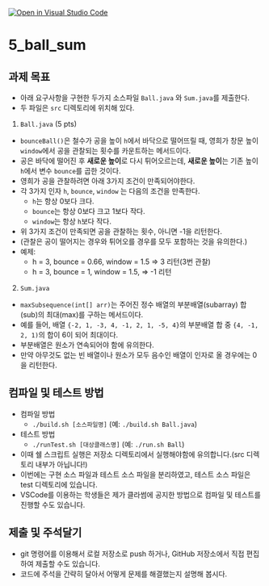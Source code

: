 [![Open in Visual Studio Code](https://classroom.github.com/assets/open-in-vscode-c66648af7eb3fe8bc4f294546bfd86ef473780cde1dea487d3c4ff354943c9ae.svg)](https://classroom.github.com/online_ide?assignment_repo_id=8863073&assignment_repo_type=AssignmentRepo)
# 5_ball_sum

## 과제 목표 

- 아래 요구사항을 구현한 두가지 소스파일 `Ball.java` 와 `Sum.java`를 제출한다.
- 두 파일은 `src` 디렉토리에 위치해 있다.

1. `Ball.java` (5 pts)

- `bounceBall()`은 철수가 공을 높이 `h`에서 바닥으로 떨어뜨릴 때, 영희가 창문 높이 `window`에서 공을 관찰되는 횟수를 카운트하는 메서드이다.
- 공은 바닥에 떨어진 후 **새로운 높이**로 다시 튀어오르는데, **새로운 높이**는 기존 높이 `h`에서 변수 `bounce`를 곱한 것이다.
- 영희가 공을 관찰하려면 아래 3가지 조건이 만족되어야한다.
- 각 3가지 인자 `h`, `bounce`, `window` 는 다음의 조건을 만족한다.
    - `h`는 항상 0보다 크다.
    - `bounce`는 항상 0보다 크고 1보다 작다.
    - `window`는 항상 `h`보다 작다.
- 위 3가지 조건이 만족되면 공을 관찰하는 횟수, 아니면 -1을 리턴한다.
- (관찰은 공이 떨어지는 경우와 튀어오를 경우를 모두 포함하는 것을 유의한다.)
- 예제:
    - h = 3, bounce = 0.66, window = 1.5 => 3 리턴(3번 관찰)
    - h = 3, bounce = 1, window = 1.5, => -1 리턴

2. `Sum.java`

- `maxSubsequence(int[] arr)`는 주어진 정수 배열의 부분배열(subarray) 합(sub)의 최대(max)를 구하는 메서드이다.
- 예를 들어, 배열 `{-2, 1, -3, 4, -1, 2, 1, -5, 4}`의 부분배열 합 중 `{4, -1, 2, 1)`의 합이 6이 되어 최대이다.
- 부분배열은 원소가 연속되어야 함에 유의한다.
- 만약 아무것도 없는 빈 배열이나 원소가 모두 음수인 배열이 인자로 올 경우에는 0을 리턴한다.

## 컴파일 및 테스트 방법

- 컴파일 방법
    - `./build.sh [소스파일명]` (예: `./build.sh Ball.java`)
- 테스트 방법
    - `./runTest.sh [대상클래스명]` (예: `./run.sh Ball`)
- 이때 쉘 스크립트 실행은 저장소 디렉토리에서 실행해야함에 유의합니다.(src 디렉토리 내부가 아닙니다!)
- 이번에는 구현 소스 파일과 테스트 소스 파일을 분리하였고, 테스트 소스 파일은 test 디렉토리에 있습니다.
- VSCode를 이용하는 학생들은 제가 클라썸에 공지한 방법으로 컴파일 및 테스트를 진행할 수도 있습니다.

## 제출 및 주석달기

* git 명령어를 이용해서 로컬 저장소로 push 하거나, GitHub 저장소에서 직접 편집하여 제출할 수도 있습니다.
* 코드에 주석을 간략히 달아서 어떻게 문제를 해결했는지 설명해 봅시다.